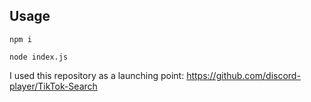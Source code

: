 ## Usage
`npm i`

`node index.js`

I used this repository as a launching point: https://github.com/discord-player/TikTok-Search
